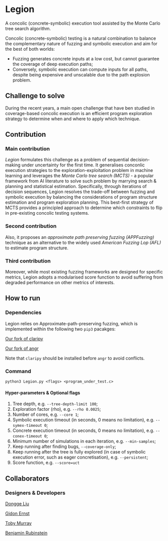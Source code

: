 # Legion

A concolic (concrete-symbolic) execution tool assisted by the Monte Carlo tree search algorithm.

Concolic (concrete-symbolic) testing is a natural combination to balance the complementary nature of fuzzing and symbolic execution and aim for the best of both worlds: 
   * Fuzzing generates concrete inputs at a low cost, but cannot guarantee the coverage of deep execution paths; 
   * Conversely, symbolic execution can compute inputs for all paths, despite being expensive and unscalable due to the path explosion problem.

## Challenge to solve
During the recent years, a main open challenge that have ben studied in coverage-based concolic execution is an efficient program exploration strategy to determine when and where to apply which technique.
  
## Contribution
### Main contribution
  *Legion* formulates this challenge as a problem of sequential decision-making under uncertainty for the first time. It generalises conconlic execution strategies to the exploration-exploitation problem in machine learning and leverages the *Monte Carlo tree search (MCTS)* - a popular framework from AI literature to solve such problem by marrying search \& planning and statistical estimation. Specifically, through iterations of decision sequences, Legion resolves the trade-off between fuzzing and symbolic execution by balancing the considerations of program structure estimation and program exploration planning. This best-first strategy of MCTS provides a principled approach to determine which constraints to flip in pre-existing concolic testing systems.

### Second contribution
  Also, it proposes an *approximate path preserving fuzzing (APPFuzzing)* technique as an alternative to the widely used *American Fuzzing Lop (AFL)* to estimate program structure.

### Third contribution
Moreover, while most existing fuzzing frameworks are designed for specific metrics, Legion adopts a modularised score function to avoid suffering from degraded performance on other metrics of interests.

## How to run

### Dependencies

Legion relies on Approximate-path-preserving fuzzing, which is implemented within the following two `pip3` pacakges:

[Our fork of claripy](https://github.com/Alan32Liu/claripy)

[Our fork of angr](https://github.com/Alan32Liu/angr)

Note that `claripy` should be installed before `angr` to avoid conflicts.


### Command

```shell
python3 Legion.py <flags> <program_under_test.c> 
````

#### Hyper-parameters & Optional flags

1. Tree depth, e.g. `--tree-depth-limit 100`;
2. Exploration factor (rho), e.g. `--rho 0.0025`;
3. Number of cores, e.g. `--core 1`;
4. Symbolic execution timeout (in seconds, 0 means no limitation), e.g. `--symex-timeout 0`;
5. Concrete execution timeout (in seconds, 0 means no limitation), e.g. `--conex-timeout 0`;
6. Minimum number of simulations in each iteration, e.g. `--min-samples`;
6. Keep running after finding bugs, `--coverage-only`;
7. Keep running after the tree is fully explored (in case of symbolic execution error, such as eager concretisation), e.g. `--persistent`;
8. Score function, e.g. `--score=uct`


## Collaborators

### Designers & Developers 

[Dongge Liu](https://github.com/Alan32Liu)

[Gidon Ernst](https://github.com/gernst)

[Toby Murray](https://github.com/tobycmurray)

[Benjamin Rubinstein](https://github.com/brubinstein)

